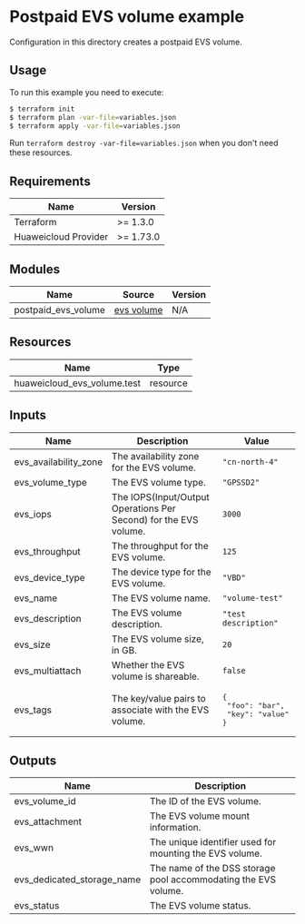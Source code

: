 # Postpaid EVS volume example

Configuration in this directory creates a postpaid EVS volume.

## Usage

To run this example you need to execute:

```bash
$ terraform init
$ terraform plan -var-file=variables.json
$ terraform apply -var-file=variables.json
```

Run `terraform destroy -var-file=variables.json` when you don't need these resources.

## Requirements

| Name                 | Version   |
|----------------------|-----------|
| Terraform            | >= 1.3.0  |
| Huaweicloud Provider | >= 1.73.0 |

## Modules

<!-- markdownlint-disable MD013 -->

| Name                | Source                                           | Version |
|---------------------|--------------------------------------------------|---------|
| postpaid_evs_volume | [evs volume](../../modules/evs-volume/README.md) | N/A     |

<!-- markdownlint-enable MD013 -->

## Resources

| Name                        | Type     |
|-----------------------------|----------|
| huaweicloud_evs_volume.test | resource |

## Inputs

<!-- markdownlint-disable MD013 -->

| Name                  | Description                                                      | Value                                                    |
|-----------------------|------------------------------------------------------------------|----------------------------------------------------------|
| evs_availability_zone | The availability zone for the EVS volume.                        | `"cn-north-4"`                                           |
| evs_volume_type       | The EVS volume type.                                             | `"GPSSD2"`                                               |
| evs_iops              | The IOPS(Input/Output Operations Per Second) for the EVS volume. | `3000`                                                   |
| evs_throughput        | The throughput for the EVS volume.                               | `125`                                                    |
| evs_device_type       | The device type for the EVS volume.                              | `"VBD"`                                                  |
| evs_name              | The EVS volume name.                                             | `"volume-test"`                                          |
| evs_description       | The EVS volume description.                                      | `"test description"`                                     |
| evs_size              | The EVS volume size, in GB.                                      | `20`                                                     |
| evs_multiattach       | Whether the EVS volume is shareable.                             | `false`                                                  |
| evs_tags              | The key/value pairs to associate with the EVS volume.            | <pre>{<br>  "foo": "bar",<br>  "key": "value"<br>}</pre> |

<!-- markdownlint-enable MD013 -->

## Outputs

| Name                       | Description                                                    |
|----------------------------|----------------------------------------------------------------|
| evs_volume_id              | The ID of the EVS volume.                                      |
| evs_attachment             | The EVS volume mount information.                              |
| evs_wwn                    | The unique identifier used for mounting the EVS volume.        |
| evs_dedicated_storage_name | The name of the DSS storage pool accommodating the EVS volume. |
| evs_status                 | The EVS volume status.                                         |
